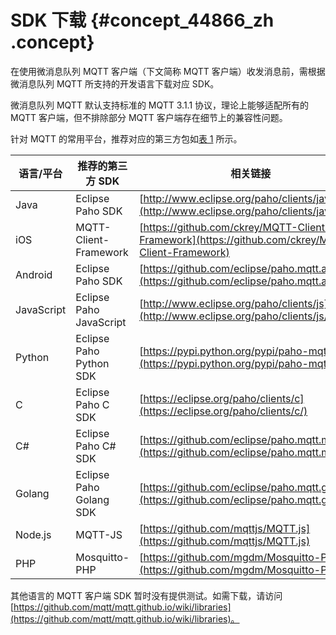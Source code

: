 # SDK 下载 {#concept_44866_zh .concept}

在使用微消息队列 MQTT 客户端（下文简称 MQTT 客户端）收发消息前，需根据微消息队列 MQTT 所支持的开发语言下载对应 SDK。

 微消息队列 MQTT 默认支持标准的 MQTT 3.1.1 协议，理论上能够适配所有的 MQTT 客户端，但不排除部分 MQTT 客户端存在细节上的兼容性问题。

针对 MQTT 的常用平台，推荐对应的第三方包如[表 1](#table_v7q_aso_usa) 所示。

|语言/平台|推荐的第三方 SDK|相关链接|
|-----|----------|----|
|Java|Eclipse Paho SDK| [http://www.eclipse.org/paho/clients/java](http://www.eclipse.org/paho/clients/java/) |
|iOS|MQTT-Client-Framework| [https://github.com/ckrey/MQTT-Client-Framework](https://github.com/ckrey/MQTT-Client-Framework) |
|Android|Eclipse Paho SDK| [https://github.com/eclipse/paho.mqtt.android](https://github.com/eclipse/paho.mqtt.android) |
|JavaScript|Eclipse Paho JavaScript| [http://www.eclipse.org/paho/clients/js](http://www.eclipse.org/paho/clients/js/) |
|Python|Eclipse Paho Python SDK| [https://pypi.python.org/pypi/paho-mqtt](https://pypi.python.org/pypi/paho-mqtt/) |
|C|Eclipse Paho C SDK| [https://eclipse.org/paho/clients/c](https://eclipse.org/paho/clients/c/) |
|C\#|Eclipse Paho C\# SDK| [https://github.com/eclipse/paho.mqtt.m2mqtt](https://github.com/eclipse/paho.mqtt.m2mqtt) |
|Golang|Eclipse Paho Golang SDK| [https://github.com/eclipse/paho.mqtt.golang](https://github.com/eclipse/paho.mqtt.golang) |
|Node.js|MQTT-JS| [https://github.com/mqttjs/MQTT.js](https://github.com/mqttjs/MQTT.js) |
|PHP|Mosquitto-PHP| [https://github.com/mgdm/Mosquitto-PHP](https://github.com/mgdm/Mosquitto-PHP) |

其他语言的 MQTT 客户端 SDK 暂时没有提供测试。如需下载，请访问 [https://github.com/mqtt/mqtt.github.io/wiki/libraries](https://github.com/mqtt/mqtt.github.io/wiki/libraries)。


